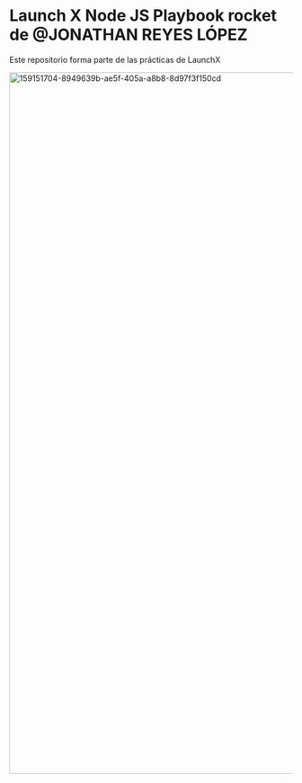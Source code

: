 # Launch X Node JS Playbook rocket de @JONATHAN REYES LÓPEZ
Este repositorio forma parte de las prácticas de LaunchX

<img width="1247" alt="159151704-8949639b-ae5f-405a-a8b8-8d97f3f150cd" src="https://user-images.githubusercontent.com/99147327/168674584-5f3b3df9-ae1b-4b36-835d-6c567290f274.png">
